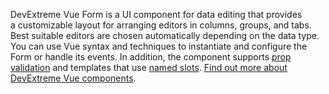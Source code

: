 DevExtreme Vue Form is&nbsp;a&nbsp;UI component for data editing that provides a&nbsp;customizable layout for arranging editors in&nbsp;columns, groups, and tabs. Best suitable editors are chosen automatically depending on&nbsp;the data type. You can use Vue syntax and techniques to&nbsp;instantiate and configure the Form or&nbsp;handle its events. In addition, the&nbsp;component supports [prop validation](https://vuejs.org/v2/guide/components-props.html#Prop-Validation) and templates that use [named slots](https://vuejs.org/v2/guide/components-slots.html#Named-Slots). [Find out more about DevExtreme Vue components](/Documentation/Guide/Vue_Components/DevExtreme_Vue_Components/).
<!--split-->
